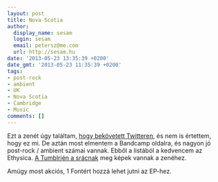 ```yaml
---
layout: post
title: Nova Scotia
author:
  display_name: sesam
  login: sesam
  email: petersz@me.com
  url: http://sesam.hu
date: '2013-05-23 13:35:39 +0200'
date_gmt: '2013-05-23 11:35:39 +0200'
tags:
- post-rock
- ambient
- UK
- Nova Scotia
- Cambridge
- Music
comments: []
---
```


Ezt a zenét úgy találtam, [hogy bekövetett Twitteren](https://twitter.com/novascotiauk), és nem is értettem, hogy ez mi. De aztán most elmentem a Bandcamp oldalra, és nagyon jó post-rock / ambient számai vannak. Ebből a listából a kedvencem az Ethysica. [A Tumblrjén a srácnak](http://novascotiamusicofficial.tumblr.com) meg képek vannak a zenéhez.

Amúgy most akciós, 1 Fontért hozzá lehet jutni az EP-hez.
